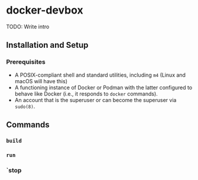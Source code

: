# docker-devbox

TODO: Write intro

## Installation and Setup

### Prerequisites

 * A POSIX-compliant shell and standard utilities, including `m4`
   (Linux and macOS will have this)
 * A functioning instance of Docker or Podman with the latter
   configured to behave like Docker (i.e., it responds to `docker`
   commands).
 * An account that is the superuser or can become the superuser via
   `sudo(8)`.

## Commands

### `build`

### `run`

### `stop

